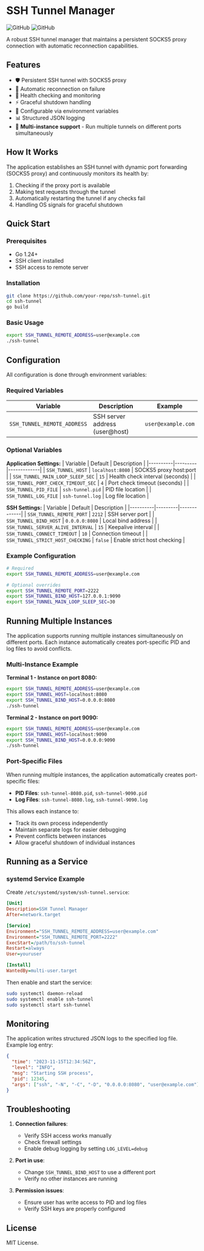 # SSH Tunnel Manager

![GitHub](https://img.shields.io/badge/go-%3E%3D1.24-blue)
![GitHub](https://img.shields.io/badge/license-MIT-green)

A robust SSH tunnel manager that maintains a persistent SOCKS5 proxy connection with automatic reconnection capabilities.

## Features

- 🛡️ Persistent SSH tunnel with SOCKS5 proxy
- 🔄 Automatic reconnection on failure
- 🚦 Health checking and monitoring
- ⚡ Graceful shutdown handling
- 🔧 Configurable via environment variables
- 📊 Structured JSON logging
- 🚀 **Multi-instance support** - Run multiple tunnels on different ports simultaneously

## How It Works

The application establishes an SSH tunnel with dynamic port forwarding (SOCKS5 proxy) and continuously monitors its health by:

1. Checking if the proxy port is available
2. Making test requests through the tunnel
3. Automatically restarting the tunnel if any checks fail
4. Handling OS signals for graceful shutdown

## Quick Start

### Prerequisites

- Go 1.24+
- SSH client installed
- SSH access to remote server

### Installation

```bash
git clone https://github.com/your-repo/ssh-tunnel.git
cd ssh-tunnel
go build
```

### Basic Usage

```bash
export SSH_TUNNEL_REMOTE_ADDRESS=user@example.com
./ssh-tunnel
```

## Configuration

All configuration is done through environment variables:

### Required Variables

| Variable | Description | Example |
|----------|-------------|---------|
| `SSH_TUNNEL_REMOTE_ADDRESS` | SSH server address (user@host) | `user@example.com` |

### Optional Variables

**Application Settings:**
| Variable | Default | Description |
|----------|---------|-------------|
| `SSH_TUNNEL_HOST` | `localhost:8080` | SOCKS5 proxy host:port |
| `SSH_TUNNEL_MAIN_LOOP_SLEEP_SEC` | `15` | Health check interval (seconds) |
| `SSH_TUNNEL_PORT_CHECK_TIMEOUT_SEC` | `4` | Port check timeout (seconds) |
| `SSH_TUNNEL_PID_FILE` | `ssh-tunnel.pid` | PID file location |
| `SSH_TUNNEL_LOG_FILE` | `ssh-tunnel.log` | Log file location |

**SSH Settings:**
| Variable | Default | Description |
|----------|---------|-------------|
| `SSH_TUNNEL_REMOTE_PORT` | `2212` | SSH server port |
| `SSH_TUNNEL_BIND_HOST` | `0.0.0.0:8080` | Local bind address |
| `SSH_TUNNEL_SERVER_ALIVE_INTERVAL` | `15` | Keepalive interval |
| `SSH_TUNNEL_CONNECT_TIMEOUT` | `10` | Connection timeout |
| `SSH_TUNNEL_STRICT_HOST_CHECKING` | `false` | Enable strict host checking |

### Example Configuration

```bash
# Required
export SSH_TUNNEL_REMOTE_ADDRESS=user@example.com

# Optional overrides
export SSH_TUNNEL_REMOTE_PORT=2222
export SSH_TUNNEL_BIND_HOST=127.0.0.1:9090
export SSH_TUNNEL_MAIN_LOOP_SLEEP_SEC=30
```

## Running Multiple Instances

The application supports running multiple instances simultaneously on different ports. Each instance automatically creates port-specific PID and log files to avoid conflicts.

### Multi-Instance Example

**Terminal 1 - Instance on port 8080:**
```bash
export SSH_TUNNEL_REMOTE_ADDRESS=user@example.com
export SSH_TUNNEL_HOST=localhost:8080
export SSH_TUNNEL_BIND_HOST=0.0.0.0:8080
./ssh-tunnel
```

**Terminal 2 - Instance on port 9090:**
```bash
export SSH_TUNNEL_REMOTE_ADDRESS=user@example.com
export SSH_TUNNEL_HOST=localhost:9090
export SSH_TUNNEL_BIND_HOST=0.0.0.0:9090
./ssh-tunnel
```

### Port-Specific Files

When running multiple instances, the application automatically creates port-specific files:

- **PID Files**: `ssh-tunnel-8080.pid`, `ssh-tunnel-9090.pid`
- **Log Files**: `ssh-tunnel-8080.log`, `ssh-tunnel-9090.log`

This allows each instance to:
- Track its own process independently
- Maintain separate logs for easier debugging
- Prevent conflicts between instances
- Allow graceful shutdown of individual instances

## Running as a Service

### systemd Service Example

Create `/etc/systemd/system/ssh-tunnel.service`:

```ini
[Unit]
Description=SSH Tunnel Manager
After=network.target

[Service]
Environment="SSH_TUNNEL_REMOTE_ADDRESS=user@example.com"
Environment="SSH_TUNNEL_REMOTE_PORT=2222"
ExecStart=/path/to/ssh-tunnel
Restart=always
User=youruser

[Install]
WantedBy=multi-user.target
```

Then enable and start the service:

```bash
sudo systemctl daemon-reload
sudo systemctl enable ssh-tunnel
sudo systemctl start ssh-tunnel
```

## Monitoring

The application writes structured JSON logs to the specified log file. Example log entry:

```json
{
  "time": "2023-11-15T12:34:56Z",
  "level": "INFO",
  "msg": "Starting SSH process",
  "pid": 12345,
  "args": ["ssh", "-N", "-C", "-D", "0.0.0.0:8080", "user@example.com"]
}
```

## Troubleshooting

1. **Connection failures**:
   - Verify SSH access works manually
   - Check firewall settings
   - Enable debug logging by setting `LOG_LEVEL=debug`

2. **Port in use**:
   - Change `SSH_TUNNEL_BIND_HOST` to use a different port
   - Verify no other instances are running

3. **Permission issues**:
   - Ensure user has write access to PID and log files
   - Verify SSH keys are properly configured

## License

MIT License.
